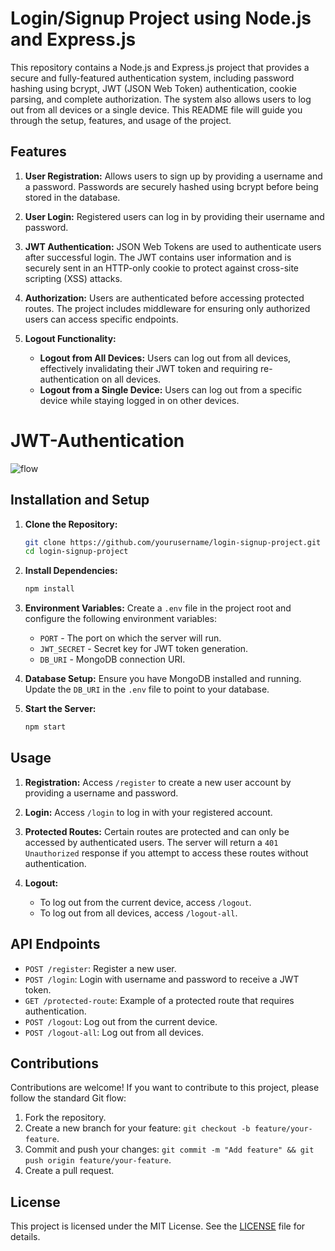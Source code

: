 # Login/Signup Project using Node.js and Express.js

This repository contains a Node.js and Express.js project that provides a secure and fully-featured authentication system, including password hashing using bcrypt, JWT (JSON Web Token) authentication, cookie parsing, and complete authorization. The system also allows users to log out from all devices or a single device. This README file will guide you through the setup, features, and usage of the project.

## Features

1. **User Registration:** Allows users to sign up by providing a username and a password. Passwords are securely hashed using bcrypt before being stored in the database.

2. **User Login:** Registered users can log in by providing their username and password.

3. **JWT Authentication:** JSON Web Tokens are used to authenticate users after successful login. The JWT contains user information and is securely sent in an HTTP-only cookie to protect against cross-site scripting (XSS) attacks.

4. **Authorization:** Users are authenticated before accessing protected routes. The project includes middleware for ensuring only authorized users can access specific endpoints.

5. **Logout Functionality:**
   - **Logout from All Devices:** Users can log out from all devices, effectively invalidating their JWT token and requiring re-authentication on all devices.
   - **Logout from a Single Device:** Users can log out from a specific device while staying logged in on other devices.
  
# JWT-Authentication

![flow](https://github.com/prajwalmandlik2004/JWT-Authentication/assets/99119449/88aad617-8858-4fbc-8bd7-af4e99c3aaeb)

## Installation and Setup

1. **Clone the Repository:**
   ```bash
   git clone https://github.com/yourusername/login-signup-project.git
   cd login-signup-project
   ```

2. **Install Dependencies:**
   ```bash
   npm install
   ```

3. **Environment Variables:**
   Create a `.env` file in the project root and configure the following environment variables:
   - `PORT` - The port on which the server will run.
   - `JWT_SECRET` - Secret key for JWT token generation.
   - `DB_URI` - MongoDB connection URI.

4. **Database Setup:**
   Ensure you have MongoDB installed and running. Update the `DB_URI` in the `.env` file to point to your database.

5. **Start the Server:**
   ```bash
   npm start
   ```

## Usage

1. **Registration:** Access `/register` to create a new user account by providing a username and password.

2. **Login:** Access `/login` to log in with your registered account.

3. **Protected Routes:** Certain routes are protected and can only be accessed by authenticated users. The server will return a `401 Unauthorized` response if you attempt to access these routes without authentication.

4. **Logout:**
   - To log out from the current device, access `/logout`.
   - To log out from all devices, access `/logout-all`.

## API Endpoints

- `POST /register`: Register a new user.
- `POST /login`: Login with username and password to receive a JWT token.
- `GET /protected-route`: Example of a protected route that requires authentication.
- `POST /logout`: Log out from the current device.
- `POST /logout-all`: Log out from all devices.

## Contributions

Contributions are welcome! If you want to contribute to this project, please follow the standard Git flow:

1. Fork the repository.
2. Create a new branch for your feature: `git checkout -b feature/your-feature`.
3. Commit and push your changes: `git commit -m "Add feature" && git push origin feature/your-feature`.
4. Create a pull request.

## License

This project is licensed under the MIT License. See the [LICENSE](LICENSE) file for details.
